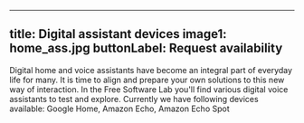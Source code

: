 
---
title: Digital assistant devices
image1: home_ass.jpg
buttonLabel: Request availability
---

Digital home and voice assistants have become an integral part of everyday life for many. 
It is time to align and prepare your own solutions to this new way of interaction. In the Free Software Lab you'll find various digital voice assistants to test and explore. Currently we have following devices available: Google Home, Amazon Echo, Amazon Echo Spot